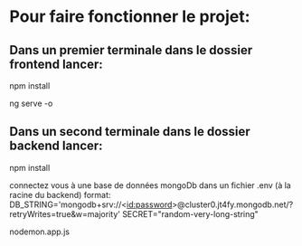 # Pour faire fonctionner le projet:

## Dans un premier terminale dans le dossier frontend lancer:

npm install

ng serve -o

## Dans un second terminale dans le dossier backend lancer:

npm install

connectez vous à une base de données mongoDb dans un fichier .env (à la racine du backend) format:
DB_STRING='mongodb+srv://<<id:password>>@cluster0.jt4fy.mongodb.net/<Database-name>?retryWrites=true&w=majority'
SECRET="random-very-long-string"

nodemon.app.js 

